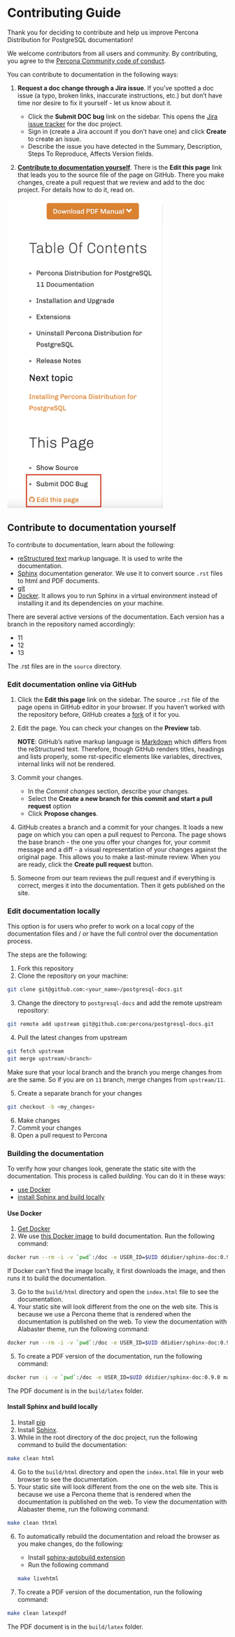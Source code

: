 # Contributing Guide

Thank you for deciding to contribute and help us improve Percona Distribution for PostgreSQL documentation!

We welcome contributors from all users and community. By contributing, you agree to the [Percona Community code of conduct](https://github.com/percona/community/blob/main/content/contribute/coc.md).

You can contribute to documentation in the following ways:

1. **Request a doc change through a Jira issue**. If you’ve spotted a doc issue (a typo, broken links, inaccurate instructions, etc.) but don’t have time nor desire to fix it yourself - let us know about it.

	- Click the **Submit DOC bug** link on the sidebar. This opens the [Jira issue tracker](https://jira.percona.com/projects/DISTPG/issues) for the doc project.
	- Sign in (create a Jira account if you don’t have one) and click **Create** to create an issue.
	- Describe the issue you have detected in the Summary, Description, Steps To Reproduce, Affects Version fields.

2. **[Contribute to documentation yourself](#contribute-to-documentation-yourself)**. There is the **Edit this page** link that leads you to the source file of the page on GitHub. There you make changes, create a pull request that we review and add to the doc project. For details how to do it, read on.

![PPG links](source/_static/images/PPG_links.png)

## Contribute to documentation yourself

To contribute to documentation, learn about the following:
- [reStructured text](https://www.sphinx-doc.org/en/master/usage/restructuredtext/basics.html) markup language. It is used to write the documentation.
- [Sphinx](https://www.sphinx-doc.org/en/master/usage/quickstart.html) documentation generator. We use it to convert source ``.rst`` files to html and PDF documents.
- [git](https://git-scm.com/)
- [Docker](https://docs.docker.com/get-docker/). It allows you to run Sphinx in a virtual environment instead of installing it and its dependencies on your machine.

There are several active versions of the documentation. Each version has a branch in the repository named accordingly:

- 11
- 12
- 13

The .rst files are in the ``source`` directory. 

### Edit documentation online via GitHub

1. Click the **Edit this page** link on the sidebar. The source ``.rst`` file of the page opens in GitHub editor in your browser. If you haven’t worked with the repository before, GitHub creates a [fork](https://docs.github.com/en/github/getting-started-with-github/fork-a-repo) of it for you.

2. Edit the page. You can check your changes on the **Preview** tab.

   **NOTE**: GitHub’s native markup language is [Markdown](https://daringfireball.net/projects/markdown/) which differs from the reStructured text. Therefore, though GitHub renders titles, headings and lists properly, some rst-specific elements like variables, directives, internal links will not be rendered.

3. Commit your changes.

	 - In the *Commit changes* section, describe your changes.
	 - Select the **Create a new branch for this commit and start a pull request** option
	 - Click **Propose changes**.

4. GitHub creates a branch and a commit for your changes. It loads a new page on which you can open a pull request to Percona. The page shows the base branch - the one you offer your changes for, your commit message and a diff - a visual representation of your changes against the original page.  This allows you to make a last-minute review. When you are ready, click the **Create pull request** button.
5. Someone from our team reviews the pull request and if everything is correct, merges it into the documentation. Then it gets published on the site.

### Edit documentation locally

This option is for users who prefer to work on a local copy of the documentation files and / or have the full control over the documentation process.

The steps are the following:

1. Fork this repository
2. Clone the repository on your machine:

```sh
git clone git@github.com:<your_name>/postgresql-docs.git
```

3. Change the directory to ``postgresql-docs`` and add the remote upstream repository:

```sh
git remote add upstream git@github.com:percona/postgresql-docs.git
```

4. Pull the latest changes from upstream

```sh
git fetch upstream
git merge upstream/<branch>
```
Make sure that your local branch and the branch you merge changes from are the same. So if you are on ``11`` branch, merge changes from ``upstream/11``.

5. Create a separate branch for your changes

```sh
git checkout -b <my_changes>
```

6. Make changes
7. Commit your changes
8. Open a pull request to Percona

### Building the documentation

To verify how your changes look, generate the static site with the documentation. This process is called *building*. You can do it in these ways:
- [use Docker](#use-docker)
- [install Sphinx and build locally](#install-sphinx-and-build-locally)

#### Use Docker

1. [Get Docker](https://docs.docker.com/get-docker/)
2. We use [this Docker image](https://hub.docker.com/r/ddidier/sphinx-doc) to build documentation. Run the following command:

```sh
docker run --rm -i -v `pwd`:/doc -e USER_ID=$UID ddidier/sphinx-doc:0.9.0 make clean html
```
   If Docker can't find the image locally, it first downloads the image, and then runs it to build the documentation.

3. Go to the ``build/html`` directory and open the ``index.html`` file to see the documentation.
4. Your static site will look different from the one on the web site. This is because we use a Percona theme that is rendered when the documentation is published on the web. To view the documentation with Alabaster theme, run the following command:

```sh
docker run --rm -i -v `pwd`:/doc -e USER_ID=$UID ddidier/sphinx-doc:0.9.0 make clean thtml
```

5. To create a PDF version of the documentation, run the following command:

```sh
docker run -i -v `pwd`:/doc -e USER_ID=$UID ddidier/sphinx-doc:0.9.0 make clean latex && docker run -i -v `pwd`:/doc -e USER_ID=$UID ddidier/sphinx-doc:0.9.0 make clean latexpdf
```

The PDF document is in the ``build/latex`` folder.

#### Install Sphinx and build locally

1. Install [pip](https://pip.pypa.io/en/stable/installing/)
2. Install [Sphinx](https://www.sphinx-doc.org/en/master/usage/installation.html).
3. While in the root directory of the doc project, run the following command to build the documentation:

```sh
make clean html
```
4. Go to the ``build/html`` directory and open the ``index.html`` file in your web browser to see the documentation.
5. Your static site will look different from the one on the web site. This is because we use a Percona theme that is rendered when the documentation is published on the web. To view the documentation with Alabaster theme, run the following command:

```sh
make clean thtml
```
6. To automatically rebuild the documentation and reload the browser as you make changes, do the following:
   - Install [sphinx-autobuild extension](https://pypi.org/project/sphinx-autobuild/)
   - Run the following command

   ```sh
   make livehtml
   ```

7. To create a PDF version of the documentation, run the following command:

```sh
make clean latexpdf
```

The PDF document is in the ``build/latex`` folder.
